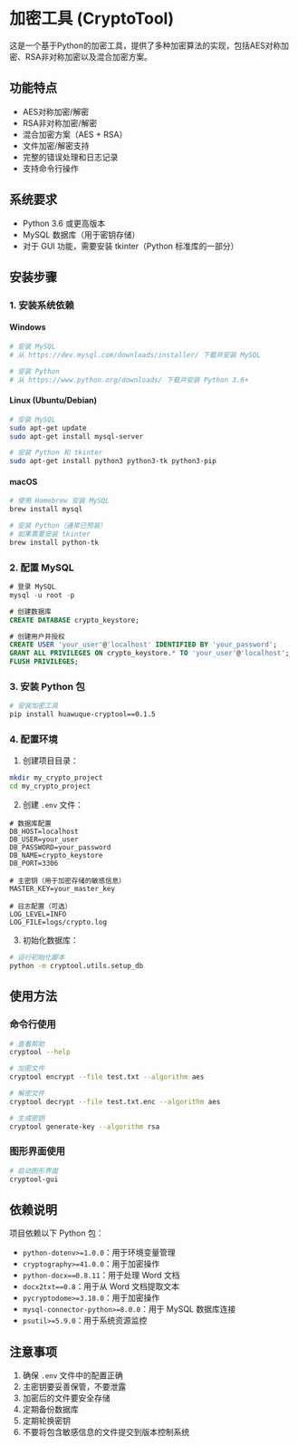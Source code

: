 # 加密工具 (CryptoTool)

这是一个基于Python的加密工具，提供了多种加密算法的实现，包括AES对称加密、RSA非对称加密以及混合加密方案。

## 功能特点

- AES对称加密/解密
- RSA非对称加密/解密
- 混合加密方案（AES + RSA）
- 文件加密/解密支持
- 完整的错误处理和日志记录
- 支持命令行操作

## 系统要求

- Python 3.6 或更高版本
- MySQL 数据库（用于密钥存储）
- 对于 GUI 功能，需要安装 tkinter（Python 标准库的一部分）

## 安装步骤

### 1. 安装系统依赖

#### Windows
```bash
# 安装 MySQL
# 从 https://dev.mysql.com/downloads/installer/ 下载并安装 MySQL

# 安装 Python
# 从 https://www.python.org/downloads/ 下载并安装 Python 3.6+
```

#### Linux (Ubuntu/Debian)
```bash
# 安装 MySQL
sudo apt-get update
sudo apt-get install mysql-server

# 安装 Python 和 tkinter
sudo apt-get install python3 python3-tk python3-pip
```

#### macOS
```bash
# 使用 Homebrew 安装 MySQL
brew install mysql

# 安装 Python（通常已预装）
# 如果需要安装 tkinter
brew install python-tk
```

### 2. 配置 MySQL

```sql
# 登录 MySQL
mysql -u root -p

# 创建数据库
CREATE DATABASE crypto_keystore;

# 创建用户并授权
CREATE USER 'your_user'@'localhost' IDENTIFIED BY 'your_password';
GRANT ALL PRIVILEGES ON crypto_keystore.* TO 'your_user'@'localhost';
FLUSH PRIVILEGES;
```

### 3. 安装 Python 包

```bash
# 安装加密工具
pip install huawuque-cryptool==0.1.5
```

### 4. 配置环境

1. 创建项目目录：
```bash
mkdir my_crypto_project
cd my_crypto_project
```

2. 创建 `.env` 文件：
```env
# 数据库配置
DB_HOST=localhost
DB_USER=your_user
DB_PASSWORD=your_password
DB_NAME=crypto_keystore
DB_PORT=3306

# 主密钥（用于加密存储的敏感信息）
MASTER_KEY=your_master_key

# 日志配置（可选）
LOG_LEVEL=INFO
LOG_FILE=logs/crypto.log
```

3. 初始化数据库：
```bash
# 运行初始化脚本
python -m cryptool.utils.setup_db
```

## 使用方法

### 命令行使用

```bash
# 查看帮助
cryptool --help

# 加密文件
cryptool encrypt --file test.txt --algorithm aes

# 解密文件
cryptool decrypt --file test.txt.enc --algorithm aes

# 生成密钥
cryptool generate-key --algorithm rsa
```

### 图形界面使用

```bash
# 启动图形界面
cryptool-gui
```

## 依赖说明

项目依赖以下 Python 包：

- `python-dotenv>=1.0.0`：用于环境变量管理
- `cryptography>=41.0.0`：用于加密操作
- `python-docx==0.8.11`：用于处理 Word 文档
- `docx2txt==0.8`：用于从 Word 文档提取文本
- `pycryptodome>=3.18.0`：用于加密操作
- `mysql-connector-python>=8.0.0`：用于 MySQL 数据库连接
- `psutil>=5.9.0`：用于系统资源监控

## 注意事项

1. 确保 `.env` 文件中的配置正确
2. 主密钥要妥善保管，不要泄露
3. 加密后的文件要安全存储
4. 定期备份数据库
5. 定期轮换密钥
6. 不要将包含敏感信息的文件提交到版本控制系统 